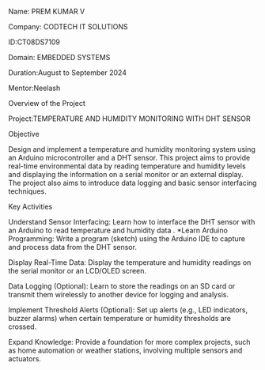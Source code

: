 Name: PREM KUMAR V

Company: CODTECH IT SOLUTIONS

ID:CT08DS7109

Domain: EMBEDDED SYSTEMS

Duration:August to September 2024

Mentor:Neelash

Overview of the Project

Project:TEMPERATURE AND HUMIDITY MONITORING WITH DHT SENSOR

Objective

Design and implement a temperature and humidity monitoring system using an Arduino microcontroller and a DHT sensor. This project aims to provide real-time environmental data by reading temperature and humidity levels and displaying the information on a serial monitor or an external display. The project also aims to introduce data logging and basic sensor interfacing techniques.

Key Activities

Understand Sensor Interfacing: Learn how to interface the DHT sensor with an Arduino to read temperature and humidity data . *Learn Arduino Programming: Write a program (sketch) using the Arduino IDE to capture and process data from the DHT sensor.

Display Real-Time Data: Display the temperature and humidity readings on the serial monitor or an LCD/OLED screen.

Data Logging (Optional): Learn to store the readings on an SD card or transmit them wirelessly to another device for logging and analysis.

Implement Threshold Alerts (Optional): Set up alerts (e.g., LED indicators, buzzer alarms) when certain temperature or humidity thresholds are crossed.

Expand Knowledge: Provide a foundation for more complex projects, such as home automation or weather stations, involving multiple sensors and actuators.

 
